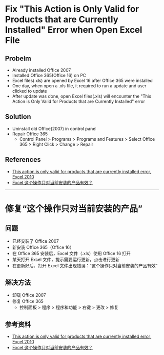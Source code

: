 # Fix "This Action is Only Valid for Products that are Currently Installed" Error when Open Excel File

## Probelm
* Already installed Office 2007
* Installed Office 365(Office 16) on PC
* Excel files(.xls) are opened by Excel 16 after Office 365 were installed
* One day, when open a .xls file, it required to run a update and user clicked to update
* After update was done, open Excel files(.xls) will encounter the "This Action is Only Valid for Products that are Currently Installed" error

## Solution
* Uninstall old Office(2007) in control panel
* Repair Office 365
  * Control Panel > Programs > Programs and Features > Select Office 365 > Right Click > Change > Repair

## References
* [This action is only valid for products that are currently installed error, Excel 2010](https://support.microsoft.com/en-us/topic/this-action-is-only-valid-for-products-that-are-currently-installed-error-excel-2010-795f1db5-809b-8c40-75dc-a69ccc0d7310)
* [Excel 这个操作只对当前安装的产品有效？](https://www.zhihu.com/question/265067980)

-------------------

# 修复“这个操作只对当前安装的产品”

## 问题
* 已经安装了 Office 2007
* 新安装 Office 365（Office 16）
* 在 Office 365 安装后，Excel 文件（.xls）使用 Office 16 打开
* 某天打开 Excel 文件，提示需要运行更新，点击进行更新
* 在更新好后，打开 Excel 文件出现错误：“这个操作只对当前安装的产品有效”

## 解决方法
* 卸载 Office 2007
* 修复 Office 365
  * 控制面板 > 程序 > 程序和功能 > 右键 > 更改 > 修复

## 参考资料
* [This action is only valid for products that are currently installed error, Excel 2010](https://support.microsoft.com/en-us/topic/this-action-is-only-valid-for-products-that-are-currently-installed-error-excel-2010-795f1db5-809b-8c40-75dc-a69ccc0d7310)
* [Excel 这个操作只对当前安装的产品有效？](https://www.zhihu.com/question/265067980)

